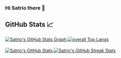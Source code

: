 ### Hi Satrio there 👋

## GitHub Stats 📈

<a href="https://github.com/satriowicaksn/satriowicaksn">
  <img align="center" src="https://github-profile-summary-cards.vercel.app/api/cards/profile-details?username=satriowicaksn&theme=radical&hide_border=true)](https://github.com/satriowicaksn" alt="Satrio's GitHub Stats Graph"/>
</a>
<a href="https://github.com/satriowicaksn">
          <img align="center" src="https://github-readme-stats.vercel.app/api/top-langs/?username=satriowicaksn&langs_count=8&theme=gruvbox&layout=compact&hide_border=true&title_color=d13979&text_color=c9cacc&bg_color=1d1f21"
          alt="overall Top Langs " />
</a>
<br><br>

<a href="https://github.com/satriowicaksn/satriowicaksn">
  <img align="center" src="https://github-readme-stats.vercel.app/api?username=satriowicaksn&count_private=true&show_icons=true&theme=radical&hide_border=true&custom_title=Satrio%20Wicaksono%27s%20Github%20Stats" alt="Satrio's GitHub Stats" />
</a>
<a href="https://github.com/satriowicaksn/satriowicaksn">
  <img align="center" src="https://github-readme-streak-stats.herokuapp.com/?user=satriowicaksn&theme=dark" alt="Satrio's GitHub Streak Stats"/>
</a>
<br><br>
